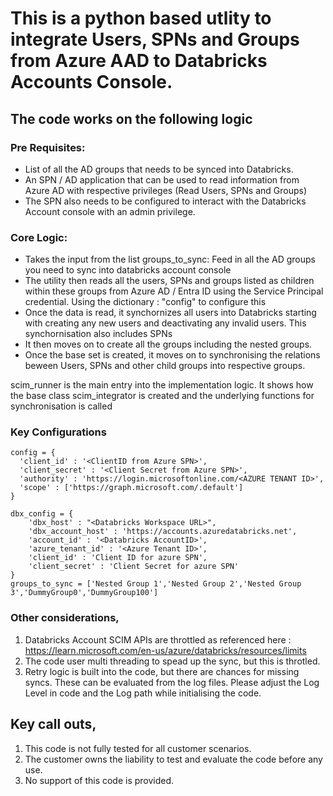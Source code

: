 
# This is a python based utlity to integrate Users, SPNs and Groups from Azure AAD to Databricks Accounts Console.
## The code works on the following logic

### Pre Requisites:
* List of all the AD groups that needs to be synced into Databricks.
* An SPN / AD application that can be used to read information from Azure AD with respective privileges (Read Users, SPNs and Groups)
* The SPN also needs to be configured to interact with the Databricks Account console with an admin privilege.

### Core Logic:
* Takes the input from the list groups_to_sync: Feed in all the AD groups you need to sync into databricks account console
* The utility then reads all the users, SPNs and groups listed as children within these groups from Azure AD  / Entra ID using the Service Principal credential. Using the dictionary : "config" to configure this
* Once the data is read, it synchornizes all users into Databricks starting with creating any new users and deactivating any invalid users. This synchornisation also includes SPNs
* It then moves on to create all the groups including the nested groups.
* Once the base set is created, it moves on to synchronising the relations beween Users, SPNs and other child groups into respective groups.

scim_runner is the main entry into the implementation logic. It shows how the base class scim_integrator is created and the underlying functions for synchronisation is called

### Key Configurations

```
config = {
  'client_id' : '<ClientID from Azure SPN>',
  'client_secret' : '<Client Secret from Azure SPN>',
  'authority' : 'https://login.microsoftonline.com/<AZURE TENANT ID>',
  'scope' : ['https://graph.microsoft.com/.default']
}

dbx_config = {
    'dbx_host' : "<Databricks Workspace URL>",
    'dbx_account_host' : 'https://accounts.azuredatabricks.net',
    'account_id' : '<Databricks AccountID>',
    'azure_tenant_id' : '<Azure Tenant ID>',
    'client_id' : 'Client ID for azure SPN',
    'client_secret' : 'Client Secret for azure SPN'
}
groups_to_sync = ['Nested Group 1','Nested Group 2','Nested Group 3','DummyGroup0','DummyGroup100']

```

### Other considerations,
1. Databricks Account SCIM APIs are throttled as referenced here : https://learn.microsoft.com/en-us/azure/databricks/resources/limits
2. The code user multi threading to spead up the sync, but this is throtled.
3. Retry logic is built into the code, but there are chances for missing syncs. These can be evaluated from the log files. Please adjust the Log Level in code and the Log path while initialising the code.
   

## Key call outs,
1. This code is not fully tested for all customer scenarios.
2. The customer owns the liability to test and evaluate the code before any use.
3. No support of this code is provided.


